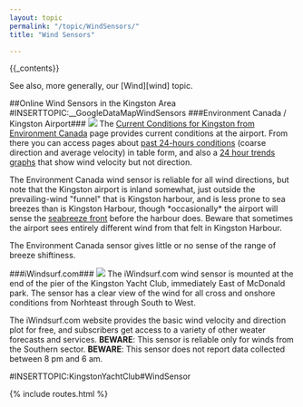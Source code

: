 ```yaml
---
layout: topic
permalink: "/topic/WindSensors/"
title: "Wind Sensors"

---
```


{{_contents}}

See also, more generally, our [Wind][wind] topic.

##Online Wind Sensors in the Kingston Area
#INSERTTOPIC:__GoogleDataMapWindSensors
###Environment Canada / Kingston Airport###
<a href="http://weatheroffice.ec.gc.ca/city/pages/on-69_metric_e.html"><img class="floatleft" border="0" src="http://k7waterfront.org/Images/AirportGraph.jpg"></a>
The <a href="http://weatheroffice.ec.gc.ca/city/pages/on-69_metric_e.html">Current Conditions for Kingston from Environment Canada</a> page provides current conditions at the airport.  From there you can access pages about <a href="http://weatheroffice.ec.gc.ca/trends_table/pages/ygk_metric_e.html">past 24-hours conditions</a> (coarse direction and average velocity) in table form, and also a <a href="http://weatheroffice.ec.gc.ca/forecast/trends_graph_e.html?ygk&unit=m">24 hour trends graphs</a> that show wind velocity but not direction.
<p>The Environment Canada wind sensor is reliable for all wind directions, but note that the Kingston airport is inland somewhat, just outside the prevailing-wind "funnel" that is Kingston harbour, and is less prone to sea breezes than is Kingston Harbour, though *occasionally* the airport will sense the <a href="http://marine.rutgers.edu/cool/seabreeze/tutorial.html">seabreeze front</a> before the harbour does.  Beware that sometimes the airport sees entirely different wind from that felt in Kingston Harbour.
<p>The Environment Canada sensor gives little or no sense of the range of breeze shiftiness.

###iWindsurf.com###
<a href="http://www.iwindsurf.com/windandwhere.iws?siteID=121"><img class="floatleft" src="http://k7waterfront.org/Images/iWindsurfGraph.jpg"></a>
The iWindsurf.com wind sensor is mounted at the end of the pier of the Kingston Yacht Club, immediately East of McDonald park. The sensor has a clear view of the wind for all cross and onshore conditions from Norhteast through South to West.

The iWindsurf.com website provides the basic wind velocity and direction plot for free, and subscribers get access to a variety of other weater forecasts and services.
**BEWARE**: This sensor is reliable only for winds from the Southern sector.
**BEWARE**: This sensor does not report data collected between 8 pm and 6 am.

#INSERTTOPIC:KingstonYachtClub#WindSensor

{% include routes.html %}
